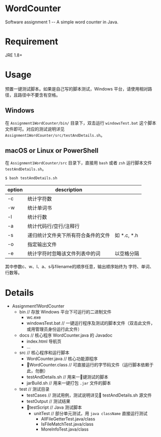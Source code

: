 # WordCounter
Software assignment 1 -- A simple word counter in Java.

# Requirement

JRE 1.8+

# Usage
预置一键测试脚本。如果是自己写的脚本测试，Windows 平台，请使用相对路径，且路径中不要含有空格。

## Windows
在 `Assignment1WordCounter/bin/` 目录下，双击运行 `windowsTest.bat` 这个脚本文件即可。对应的测试说明详见 `Assignment1WordCounter/src/testAndDetails.sh`。

## macOS or Linux or PowerShell
在 `Assignment1WordCounter/src` 目录下，直接用 `bash` 或者 `zsh` 运行脚本文件 `testAndDetails.sh`。

```
$ bash testAndDetails.sh
```


| option | description                        |                         |
| ------ | ---------------------------------- | ----------------------- |
| -c     | 统计字符数                         |                         |
| -w     | 统计单词书                         |                         |
| -l     | 统计行数                           |                         |
| -a     | 统计代码行/空行/注释行             |                         |
| -s     | 递归统计文件夹下所有符合条件的文件 | 如 *.c, *.h               |
| -o     | 指定输出文件                       |                         |
| -e     | 统计字符时忽略该文件列表中的词     | 以空格分隔 |

其中参数c、w、l、a、s与filename的顺序任意，输出顺序始终为 字符、单词、行数等。

# Details

- Assignment1WordCounter
    - bin    // 存放 Windows 平台下可运行的二进制文件
        - wc.exe
        - windowsTest.bat // 一键运行程序及测试的脚本文件（双击此文件，或用管理员身份运行此文件）
    - docs   // 核心程序 WordCounter.java 的 Javadoc
        - index.html 导航页
        - ...
    - src   // 核心程序和运行脚本
        - WordCounter.java   // 核心功能源程序
        - WordCounter.class  // 可直接运行的字节码文件（运行脚本依赖于此，勿删）
        - testAndDetails.sh  // 用来一键测试的脚本
        - jarBuild.sh        // 用来一键打包 `.jar` 文件的脚本
    - test  // 测试目录
        - testCases    // 测试用例，测试说明详见 testAndDetails.sh 源文件
        - testOutput   // 测试结果
        - testScript   // Java 测试脚本
            - unitTest    // 部分单元测试，用 `java className` 直接运行测试
                - AllFileGetterTest.java/class
                - IsFileMatchTest.java/class
                - MoreInfoTest.java/class
            
    

